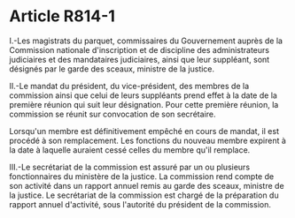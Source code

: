 # Article R814-1

<p>I.-Les magistrats du parquet, commissaires du Gouvernement auprès de la Commission nationale d'inscription et de discipline des administrateurs judiciaires et des mandataires judiciaires, ainsi que leur suppléant, sont désignés par le garde des sceaux, ministre de la justice. </p><p>II.-Le mandat du président, du vice-président, des membres de la commission ainsi que celui de leurs suppléants prend effet à la date de la première réunion qui suit leur désignation. Pour cette première réunion, la commission se réunit sur convocation de son secrétaire. </p><p>Lorsqu'un membre est définitivement empêché en cours de mandat, il est procédé à son remplacement. Les fonctions du nouveau membre expirent à la date à laquelle auraient cessé celles du membre qu'il remplace. </p><p>III.-Le secrétariat de la commission est assuré par un ou plusieurs fonctionnaires du ministère de la justice. La commission rend compte de son activité dans un rapport annuel remis au garde des sceaux, ministre de la justice. Le secrétariat de la commission est chargé de la préparation du rapport annuel d'activité, sous l'autorité du président de la commission.</p>